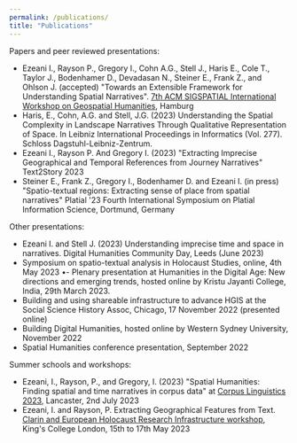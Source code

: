 ```yaml
---
permalink: /publications/
title: "Publications"
---
```


Papers and peer reviewed presentations:
- Ezeani I., Rayson P., Gregory I., Cohn A.G., Stell J., Haris E., Cole T., Taylor J., Bodenhamer D., Devadasan N., Steiner E., Frank Z., and Ohlson J. (accepted) "Towards an Extensible Framework for Understanding Spatial Narratives". [7th ACM SIGSPATIAL International Workshop on Geospatial Humanities](https://ludovicmoncla.github.io/sigspatial-geohumanities-2023/index.html), Hamburg
- Haris, E., Cohn, A.G. and Stell, J.G. (2023) Understanding the Spatial Complexity in Landscape Narratives Through Qualitative Representation of Space. In Leibniz International Proceedings in Informatics (Vol. 277). Schloss Dagstuhl-Leibniz-Zentrum.
- Ezeani I., Rayson P. And Gregory I. (2023) "Extracting Imprecise Geographical and Temporal References from Journey Narratives" Text2Story 2023  
- Steiner E., Frank Z., Gregory I., Bodenhamer D. and Ezeani I. (in press) "Spatio-textual regions: Extracting sense of place from spatial narratives" Platial '23 Fourth International Symposium on Platial Information Science, Dortmund, Germany

Other presentations:
- Ezeani I. and Stell J. (2023) Understanding imprecise time and space in narratives. Digital Humanities Community Day, Leeds (June 2023) 
- Symposium on spatio-textual analysis in Holocaust Studies, online, 4th May 2023
•- Plenary presentation at Humanities in the Digital Age: New directions and emerging trends, hosted online by Kristu Jayanti College, India, 29th March 2023.
- Building and using shareable infrastructure to advance HGIS at the Social Science History Assoc, Chicago, 17 November 2022 (presented online)
- Building Digital Humanities, hosted online by Western Sydney University, November 2022
- Spatial Humanities conference presentation, September 2022

Summer schools and workshops:
- Ezeani, I., Rayson, P., and Gregory, I. (2023) "Spatial Humanities: Finding spatial and time narratives in corpus data" at [Corpus Linguistics 2023](https://www.lancaster.ac.uk/cl2023/pre-conference-workshops/), Lancaster, 2nd July 2023
- Ezeani, I. and Rayson, P. Extracting Geographical Features from Text. [Clarin and European Holocaust Research Infrastructure workshop](https://www.clarin.ac.uk/article/using-holocaust-testimonies-research-data), King's College London, 15th to 17th May 2023
